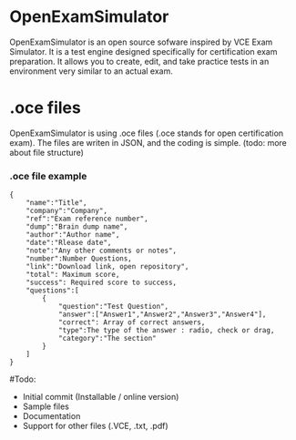 # OpenExamSimulator
OpenExamSimulator is an open source sofware inspired by VCE Exam Simulator. It is a test engine designed specifically for certification exam preparation. It allows you to create, edit, and take practice tests in an environment very similar to an actual exam.

# .oce files
OpenExamSimulator is using .oce files (.oce stands for open certification exam). 
The files are writen in JSON, and the coding is simple. (todo: more about file structure)

### .oce file example
```
{
	"name":"Title",
	"company":"Company",
	"ref":"Exam reference number",	
	"dump":"Brain dump name",
	"author":"Author name",
	"date":"Rlease date",
	"note":"Any other comments or notes",
	"number":Number Questions,
	"link":"Download link, open repository",
	"total": Maximum score,
	"success": Required score to success,
	"questions":[
		{
			"question":"Test Question",
			"answer":["Answer1","Answer2","Answer3","Answer4"],
			"correct": Array of correct answers,
			"type":The type of the answer : radio, check or drag,
			"category":"The section"
		}
	]
}
```



#Todo:
- Initial commit (Installable / online version)
- Sample files
- Documentation
- Support for other files  (.VCE, .txt, .pdf)
